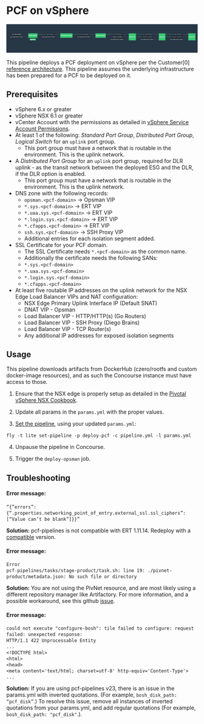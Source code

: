 # PCF on vSphere

![Concourse Pipeline](embed.png)

This pipeline deploys a PCF deployment on vSphere per the Customer[0]
[reference architecture](http://docs.pivotal.io/pivotalcf/refarch/vsphere/vsphere_ref_arch.html).
This pipeline assumes the underlying infrastructure has been prepared for a PCF
to be deployed on it.

## Prerequisites

* vSphere 6.x or greater
* vSphere NSX 6.1 or greater
* vCenter Account with the permissions as detailed in
  [vSphere Service Account Permissions](https://docs.pivotal.io/pivotalcf/customizing/vsphere-service-account.html).
* At least 1 of the following: *Standard Port Group*, *Distributed Port Group*,
  *Logical Switch* for an `uplink` port group.
  * This port group must have a network that is routable in the environment.
    This is the uplink network.
* A *Distributed Port Group* for an `uplink` port group, required for DLR
  uplink - as the transit network between the deployed ESG and the DLR, if the
  DLR option is enabled.
  * This port group must have a network that is routable in the environment.
    This is the uplink network.
* DNS zone with the following records:
  * `opsman.<pcf-domain>` -> Opsman VIP
  * `*.sys.<pcf-domain>` -> ERT VIP
  * `*.uaa.sys.<pcf-domain>` -> ERT VIP
  * `*.login.sys.<pcf-domain>` -> ERT VIP
  * `*.cfapps.<pcf-domain>` -> ERT VIP
  * `ssh.sys.<pcf-domain>` -> SSH Proxy VIP
  * Additional entries for each isolation segment added.
* SSL Certificate for your PCF domain.
  * The SSL Certificate needs `*.<pcf-domain>` as the common name.
  * Additionally the certificate needs the following SANs:
  * `*.sys.<pcf-domain>`
  * `*.uaa.sys.<pcf-domain>`
  * `*.login.sys.<pcf-domain>`
  * `*.cfapps.<pcf-domain>`
* At least five routable IP addresses on the uplink network for the NSX Edge Load
  Balancer VIPs and NAT configuration:
  * NSX Edge Primary Uplink Interface IP (Default SNAT)
  * DNAT VIP - Opsman
  * Load Balancer VIP - HTTP/HTTP(s) (Go Routers)
  * Load Balancer VIP - SSH Proxy (Diego Brains)
  * Load Balancer VIP - TCP Router(s)
  * Any additional IP addresses for exposed isolation segments

## Usage

This pipeline downloads artifacts from DockerHub (czero/rootfs and custom
docker-image resources), and as such the Concourse instance must have access
to those.

1. Ensure that the NSX edge is properly setup as detailed in the
[Pivotal vSphere NSX Cookbook](http://docs.pivotal.io/pivotalcf/refarch/vsphere/vsphere_nsx_cookbook.html).

2. Update all params in the `params.yml` with the proper values.

3. [Set the pipeline](http://concourse.ci/single-page.html#fly-set-pipeline), using your updated `params.yml`:
  ```
  fly -t lite set-pipeline -p deploy-pcf -c pipeline.yml -l params.yml
  ```

4. Unpause the pipeline in Concourse.

5. Trigger the `deploy-opsman` job.

## Troubleshooting

#### Error message: ####
   ```
   “{”errors”:{“.properties.networking_point_of_entry.external_ssl.ssl_ciphers”:[“Value can’t be blank”]}}”
   ```

   **Solution:** pcf-pipelines is not compatible with ERT 1.11.14. Redeploy with
   a [compatible](https://github.com/pivotal-cf/pcf-pipelines#install-pcf-pipelines)
   version.



#### Error message: ####

    Error
    pcf-pipelines/tasks/stage-product/task.sh: line 19: ./pivnet-product/metadata.json: No such file or directory



  **Solution:** You are not using the PivNet resource, and are most likely using
  a different repository manager like Artifactory. For more information, and a
  possible workaround, see this github [issue](https://github.com/pivotal-cf/pcf-pipelines/issues/192).
  
  
  #### Error message: ####

    could not execute "configure-bosh": tile failed to configure: request failed: unexpected response:
    HTTP/1.1 422 Unprocessable Entity
    ...
    <!DOCTYPE html>
    <html>
    <head>
    <meta content='text/html; charset=utf-8' http-equiv='Content-Type'>
    ...



  **Solution:** If you are using pcf-pipelines v23, there is an issue in the params.yml with inverted quotations. (For example, `bosh_disk_path: “pcf_disk”`.) To resolve this issue, remove all instances of inverted quotations from your params.yml, and add regular quotations (For example, `bosh_disk_path: "pcf_disk"`.).
